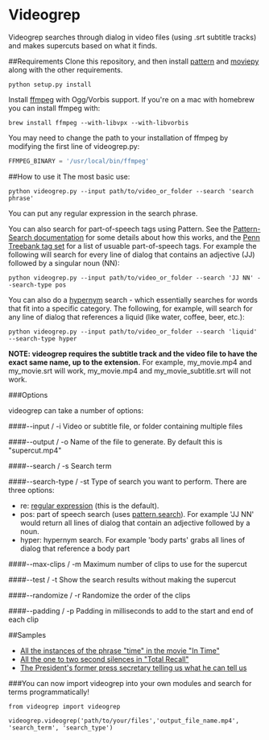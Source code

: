 Videogrep
=========

Videogrep searches through dialog in video files (using .srt subtitle tracks) and makes supercuts based on what it finds.

##Requirements
Clone this repository, and then install [pattern](http://www.clips.ua.ac.be/pages/pattern-search) and [moviepy](https://github.com/Zulko/moviepy) along with the other requirements.
```
python setup.py install
```

Install [ffmpeg](http://ffmpeg.org/) with Ogg/Vorbis support. If you're on a mac with homebrew you can install ffmpeg with:
```
brew install ffmpeg --with-libvpx --with-libvorbis
```

You may need to change the path to your installation of ffmpeg by modifying the first line of videogrep.py:
```python
FFMPEG_BINARY = '/usr/local/bin/ffmpeg'
```

##How to use it
The most basic use:
```
python videogrep.py --input path/to/video_or_folder --search 'search phrase'
```
You can put any regular expression in the search phrase.

You can also search for part-of-speech tags using Pattern. See the [Pattern-Search documentation](http://www.clips.ua.ac.be/pages/pattern-search) for some details about how this works, and the [Penn Treebank tag set](http://www.clips.ua.ac.be/pages/mbsp-tags) for a list of usuable part-of-speech tags. For example the following will search for every line of dialog that contains an adjective (JJ) followed by a singular noun (NN):
```
python videogrep.py --input path/to/video_or_folder --search 'JJ NN' --search-type pos
```
You can also do a [hypernym](https://en.wikipedia.org/wiki/Hypernym) search - which essentially searches for words that fit into a specific category. The following, for example, will search for any line of dialog that references a liquid (like water, coffee, beer, etc.):
```
python videogrep.py --input path/to/video_or_folder --search 'liquid' --search-type hyper
```

**NOTE: videogrep requires the subtitle track and the video file to have the exact same name, up to the extension.** For example, my_movie.mp4 and my_movie.srt will work, my_movie.mp4 and my_movie_subtitle.srt will not work.

###Options

videogrep can take a number of options:

####--input / -i
Video or subtitle file, or folder containing multiple files

####--output / -o
Name of the file to generate. By default this is "supercut.mp4"

####--search / -s
Search term

####--search-type / -st
Type of search you want to perform. There are three options:
* re: [regular expression](http://www.pyregex.com/) (this is the default).
* pos: part of speech search (uses [pattern.search](http://www.clips.ua.ac.be/pages/pattern-search)). For example 'JJ NN' would return all lines of dialog that contain an adjective followed by a noun.
* hyper: hypernym search. For example 'body parts' grabs all lines of dialog that reference a body part

####--max-clips / -m 
Maximum number of clips to use for the supercut

####--test / -t
Show the search results without making the supercut

####--randomize / -r
Randomize the order of the clips

####--padding / -p
Padding in milliseconds to add to the start and end of each clip

##Samples
* [All the instances of the phrase "time" in the movie "In Time"](https://www.youtube.com/watch?v=PQMzOUeprlk)
* [All the one to two second silences in "Total Recall"](https://www.youtube.com/watch?v=qEtEbXVbYJQ)
* [The President's former press secretary telling us what he can tell us](https://www.youtube.com/watch?v=D7pymdCU5NQ)

###You can now import videogrep into your own modules and search for terms programmatically!

```
from videogrep import videogrep

videogrep.videogrep('path/to/your/files','output_file_name.mp4', 'search_term', 'search_type')
```

